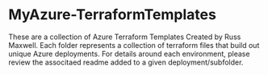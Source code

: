 # MyAzure-TerraformTemplates
These are a collection of Azure Terraform Templates Created by Russ Maxwell.  Each folder represents a collection of terraform files that build out unique Azure deployments.  For details around each environment, please review the associtaed readme added to a given deployment/subfolder.   
